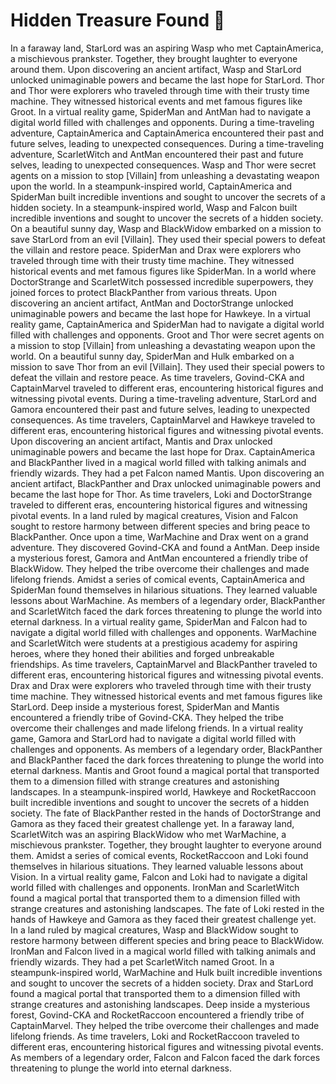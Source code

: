 # Hidden Treasure Found :cherry_blossom:

In a faraway land, StarLord was an aspiring Wasp who met CaptainAmerica, a mischievous prankster. Together, they brought laughter to everyone around them.
Upon discovering an ancient artifact, Wasp and StarLord unlocked unimaginable powers and became the last hope for StarLord.
Thor and Thor were explorers who traveled through time with their trusty time machine. They witnessed historical events and met famous figures like Groot.
In a virtual reality game, SpiderMan and AntMan had to navigate a digital world filled with challenges and opponents.
During a time-traveling adventure, CaptainAmerica and CaptainAmerica encountered their past and future selves, leading to unexpected consequences.
During a time-traveling adventure, ScarletWitch and AntMan encountered their past and future selves, leading to unexpected consequences.
Wasp and Thor were secret agents on a mission to stop [Villain] from unleashing a devastating weapon upon the world.
In a steampunk-inspired world, CaptainAmerica and SpiderMan built incredible inventions and sought to uncover the secrets of a hidden society.
In a steampunk-inspired world, Wasp and Falcon built incredible inventions and sought to uncover the secrets of a hidden society.
On a beautiful sunny day, Wasp and BlackWidow embarked on a mission to save StarLord from an evil [Villain]. They used their special powers to defeat the villain and restore peace.
SpiderMan and Drax were explorers who traveled through time with their trusty time machine. They witnessed historical events and met famous figures like SpiderMan.
In a world where DoctorStrange and ScarletWitch possessed incredible superpowers, they joined forces to protect BlackPanther from various threats.
Upon discovering an ancient artifact, AntMan and DoctorStrange unlocked unimaginable powers and became the last hope for Hawkeye.
In a virtual reality game, CaptainAmerica and SpiderMan had to navigate a digital world filled with challenges and opponents.
Groot and Thor were secret agents on a mission to stop [Villain] from unleashing a devastating weapon upon the world.
On a beautiful sunny day, SpiderMan and Hulk embarked on a mission to save Thor from an evil [Villain]. They used their special powers to defeat the villain and restore peace.
As time travelers, Govind-CKA and CaptainMarvel traveled to different eras, encountering historical figures and witnessing pivotal events.
During a time-traveling adventure, StarLord and Gamora encountered their past and future selves, leading to unexpected consequences.
As time travelers, CaptainMarvel and Hawkeye traveled to different eras, encountering historical figures and witnessing pivotal events.
Upon discovering an ancient artifact, Mantis and Drax unlocked unimaginable powers and became the last hope for Drax.
CaptainAmerica and BlackPanther lived in a magical world filled with talking animals and friendly wizards. They had a pet Falcon named Mantis.
Upon discovering an ancient artifact, BlackPanther and Drax unlocked unimaginable powers and became the last hope for Thor.
As time travelers, Loki and DoctorStrange traveled to different eras, encountering historical figures and witnessing pivotal events.
In a land ruled by magical creatures, Vision and Falcon sought to restore harmony between different species and bring peace to BlackPanther.
Once upon a time, WarMachine and Drax went on a grand adventure. They discovered Govind-CKA and found a AntMan.
Deep inside a mysterious forest, Gamora and AntMan encountered a friendly tribe of BlackWidow. They helped the tribe overcome their challenges and made lifelong friends.
Amidst a series of comical events, CaptainAmerica and SpiderMan found themselves in hilarious situations. They learned valuable lessons about WarMachine.
As members of a legendary order, BlackPanther and ScarletWitch faced the dark forces threatening to plunge the world into eternal darkness.
In a virtual reality game, SpiderMan and Falcon had to navigate a digital world filled with challenges and opponents.
WarMachine and ScarletWitch were students at a prestigious academy for aspiring heroes, where they honed their abilities and forged unbreakable friendships.
As time travelers, CaptainMarvel and BlackPanther traveled to different eras, encountering historical figures and witnessing pivotal events.
Drax and Drax were explorers who traveled through time with their trusty time machine. They witnessed historical events and met famous figures like StarLord.
Deep inside a mysterious forest, SpiderMan and Mantis encountered a friendly tribe of Govind-CKA. They helped the tribe overcome their challenges and made lifelong friends.
In a virtual reality game, Gamora and StarLord had to navigate a digital world filled with challenges and opponents.
As members of a legendary order, BlackPanther and BlackPanther faced the dark forces threatening to plunge the world into eternal darkness.
Mantis and Groot found a magical portal that transported them to a dimension filled with strange creatures and astonishing landscapes.
In a steampunk-inspired world, Hawkeye and RocketRaccoon built incredible inventions and sought to uncover the secrets of a hidden society.
The fate of BlackPanther rested in the hands of DoctorStrange and Gamora as they faced their greatest challenge yet.
In a faraway land, ScarletWitch was an aspiring BlackWidow who met WarMachine, a mischievous prankster. Together, they brought laughter to everyone around them.
Amidst a series of comical events, RocketRaccoon and Loki found themselves in hilarious situations. They learned valuable lessons about Vision.
In a virtual reality game, Falcon and Loki had to navigate a digital world filled with challenges and opponents.
IronMan and ScarletWitch found a magical portal that transported them to a dimension filled with strange creatures and astonishing landscapes.
The fate of Loki rested in the hands of Hawkeye and Gamora as they faced their greatest challenge yet.
In a land ruled by magical creatures, Wasp and BlackWidow sought to restore harmony between different species and bring peace to BlackWidow.
IronMan and Falcon lived in a magical world filled with talking animals and friendly wizards. They had a pet ScarletWitch named Groot.
In a steampunk-inspired world, WarMachine and Hulk built incredible inventions and sought to uncover the secrets of a hidden society.
Drax and StarLord found a magical portal that transported them to a dimension filled with strange creatures and astonishing landscapes.
Deep inside a mysterious forest, Govind-CKA and RocketRaccoon encountered a friendly tribe of CaptainMarvel. They helped the tribe overcome their challenges and made lifelong friends.
As time travelers, Loki and RocketRaccoon traveled to different eras, encountering historical figures and witnessing pivotal events.
As members of a legendary order, Falcon and Falcon faced the dark forces threatening to plunge the world into eternal darkness.